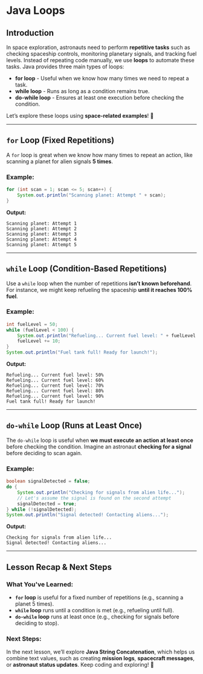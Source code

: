 # Java Loops

## Introduction
In space exploration, astronauts need to perform **repetitive tasks** such as checking spaceship controls, monitoring planetary signals, and tracking fuel levels. Instead of repeating code manually, we use **loops** to automate these tasks. Java provides three main types of loops:

- **for loop** - Useful when we know how many times we need to repeat a task.
- **while loop** - Runs as long as a condition remains true.
- **do-while loop** - Ensures at least one execution before checking the condition.

Let’s explore these loops using **space-related examples**! 🚀

---

## `for` Loop (Fixed Repetitions)
A `for` loop is great when we know how many times to repeat an action, like scanning a planet for alien signals **5 times**.

### Example:
```java
for (int scan = 1; scan <= 5; scan++) {
    System.out.println("Scanning planet: Attempt " + scan);
}
```

**Output:**
```
Scanning planet: Attempt 1
Scanning planet: Attempt 2
Scanning planet: Attempt 3
Scanning planet: Attempt 4
Scanning planet: Attempt 5
```

---

## `while` Loop (Condition-Based Repetitions)
Use a `while` loop when the number of repetitions **isn’t known beforehand**. For instance, we might keep refueling the spaceship **until it reaches 100% fuel**.

### Example:
```java
int fuelLevel = 50;
while (fuelLevel < 100) {
    System.out.println("Refueling... Current fuel level: " + fuelLevel + "%");
    fuelLevel += 10;
}
System.out.println("Fuel tank full! Ready for launch!");
```

**Output:**
```
Refueling... Current fuel level: 50%
Refueling... Current fuel level: 60%
Refueling... Current fuel level: 70%
Refueling... Current fuel level: 80%
Refueling... Current fuel level: 90%
Fuel tank full! Ready for launch!
```

---

## `do-while` Loop (Runs at Least Once)
The `do-while` loop is useful when **we must execute an action at least once** before checking the condition. Imagine an astronaut **checking for a signal** before deciding to scan again.

### Example:
```java
boolean signalDetected = false;
do {
    System.out.println("Checking for signals from alien life...");
    // Let's assume the signal is found on the second attempt
    signalDetected = true;
} while (!signalDetected);
System.out.println("Signal detected! Contacting aliens...");
```

**Output:**
```
Checking for signals from alien life...
Signal detected! Contacting aliens...
```

---

## Lesson Recap & Next Steps
### What You've Learned:
- **`for` loop** is useful for a fixed number of repetitions (e.g., scanning a planet 5 times).
- **`while` loop** runs until a condition is met (e.g., refueling until full).
- **`do-while` loop** runs at least once (e.g., checking for signals before deciding to stop).

### Next Steps:
In the next lesson, we’ll explore **Java String Concatenation**, which helps us combine text values, such as creating **mission logs**, **spacecraft messages**, or **astronaut status updates**. Keep coding and exploring! 🚀


